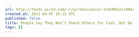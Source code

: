 ```yaml
---
url: http://feeds.wired.com/~r/wiredscience/~3/DnMhkalv4N4/
created_at: 2011-04-07 15:15 UTC
published: false
title: People Say They Won’t Shock Others for Cash, But Do
tags: []
---
```



